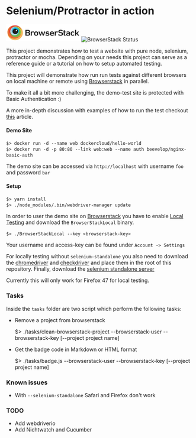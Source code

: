 # Selenium/Protractor in action  

[![Browserstack.com](/browserstack-logo-small.png)](https://browserstack.com) 
![BrowserStack Status](https://www.browserstack.com/automate/badge.svg?badge_key=TmswRXJ6RUZQL3NSZHZKelh0QS9USnVkUnpiL1ZzaXlJOVViU3JoSlRMTT0tLXNCVWw5RXhYMXV5bjQrZyttWGZaNHc9PQ==--b03153f7bddbb1437ab4bb09b2c202d5267513d9)

This project demonstrates how to test a website with pure node, selenium, protractor or mocha. Depending on 
your needs this project can serve as a reference guide or a tutorial on how to setup automated testing.

This project will demonstrate how run run tests against different browsers on local machine or remote using 
[Browserstack](https://www.browserstack.com) in parallel.

To make it all a bit more challenging, the demo-test site is protected with Basic Authentication :)

A more in-depth discussion with examples of how to run the test checkout [this](https://scaljeri.github.io/selenium-protractor-browserstack/) article.

#### Demo Site

    $> docker run -d --name web dockercloud/hello-world
    $> docker run -d -p 80:80 --link web:web --name auth beevelop/nginx-basic-auth

The demo site can be accessed via `http://localhost` with username `foo` and password `bar`

#### Setup

    $> yarn install
    $> ./node_modules/.bin/webdriver-manager update
    
In order to user the demo site on [Browserstack](https://browserstack.com) you have to enable [Local Testing](https://www.browserstack.com/local-testing)
and download the `BrowserStackLocal` binary. 

    $> ./BrowserStackLocal --key <browserstack-key>
    
Your username and access-key can be found under `Account -> Settings`

For locally testing without `selenium-standalone` you also need to download the [chromedriver](https://sites.google.com/a/chromium.org/chromedriver/downloads)
and [checkdriver](https://github.com/mozilla/geckodriver/releases/) and place them in the root of this repository. Finally, 
download the [selenium standalone server](http://www.seleniumhq.org/download/)

Currently this will only work for Firefox 47 for local testing.

### Tasks
Inside the `tasks` folder are two script which perform the following tasks:
 
  * Remove a project from browserstack
  
    $> ./tasks/clean-browserstack-project --browserstack-user <user> --browserstack-key <key> [--project project name]
    
  * Get the badge code in Markdown or HTML format
  
    $> ./tasks/badge.js --browserstack-user <user> --browserstack-key <key> [--project project name]

### Known issues

   * With `--selenium-standalone` Safari and Firefox don't work
   
### TODO

  * Add webdriverio
  * Add Nichtwatch and Cucumber
